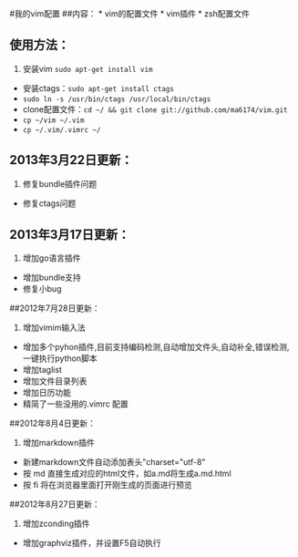 <head><meta charset="utf-8"></head>
#我的vim配置
##内容：
* vim的配置文件
* vim插件
* zsh配置文件

## 使用方法：
1. 安装vim `sudo apt-get install vim`
- 安装ctags：`sudo apt-get install ctags`
- `sudo ln -s /usr/bin/ctags /usr/local/bin/ctags`
- clone配置文件：`cd ~/ && git clone git://github.com/ma6174/vim.git`
- `cp ~/vim ~/.vim`
- `cp ~/.vim/.vimrc ~/`

## 2013年3月22日更新：

1. 修复bundle插件问题
-  修复ctags问题

## 2013年3月17日更新：
1. 增加go语言插件
- 增加bundle支持
- 修复小bug

##2012年7月28日更新：
1. 增加vimim输入法
* 增加多个pyhon插件,目前支持编码检测,自动增加文件头,自动补全,错误检测,一键执行python脚本
* 增加taglist
* 增加文件目录列表
* 增加日历功能
* 精简了一些没用的.vimrc 配置

##2012年8月4日更新：
1. 增加markdown插件
* 新建markdown文件自动添加表头"charset="utf-8"
* 按 md 直接生成对应的html文件，如a.md将生成a.md.html
* 按 fi 将在浏览器里面打开刚生成的页面进行预览

##2012年8月27日更新：
1. 增加zconding插件
* 增加graphviz插件，并设置F5自动执行


